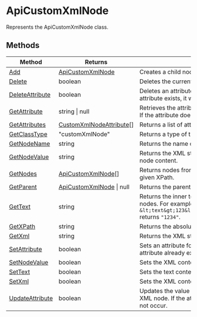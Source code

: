 # ApiCustomXmlNode

Represents the ApiCustomXmlNode class.


## Methods

| Method | Returns | Description |
| ------ | ------- | ----------- |
| [Add](./Methods/Add.md) | [ApiCustomXmlNode](../ApiCustomXmlNode/ApiCustomXmlNode.md) | Creates a child node for the current XML node. |
| [Delete](./Methods/Delete.md) | boolean | Deletes the current XML node. |
| [DeleteAttribute](./Methods/DeleteAttribute.md) | boolean | Deletes an attribute from the custom XML node. If the attribute exists, it will be removed. |
| [GetAttribute](./Methods/GetAttribute.md) | string \| null | Retrieves the attribute value from the custom XML node. If the attribute doesn't exist, it returns `false`. |
| [GetAttributes](./Methods/GetAttributes.md) | [CustomXmlNodeAttribute](../Enumeration/CustomXmlNodeAttribute.md)[] | Returns a list of attributes of the current XML node. |
| [GetClassType](./Methods/GetClassType.md) | "customXmlNode" | Returns a type of the ApiCustomXmlNode class. |
| [GetNodeName](./Methods/GetNodeName.md) | string | Returns the name of the current XML node. |
| [GetNodeValue](./Methods/GetNodeValue.md) | string | Returns the XML string representation of the current node content. |
| [GetNodes](./Methods/GetNodes.md) | [ApiCustomXmlNode](../ApiCustomXmlNode/ApiCustomXmlNode.md)[] | Returns nodes from the custom XML node based on the given XPath. |
| [GetParent](./Methods/GetParent.md) | [ApiCustomXmlNode](../ApiCustomXmlNode/ApiCustomXmlNode.md) \| null | Returns the parent of the current XML node. |
| [GetText](./Methods/GetText.md) | string | Returns the inner text of the current node and its child nodes. For example: `&lt;text&gt;123&lt;one&gt;4&lt;/one&gt;&lt;/text&gt;` returns `"1234"`. |
| [GetXPath](./Methods/GetXPath.md) | string | Returns the absolute XPath of the current XML node. |
| [GetXml](./Methods/GetXml.md) | string | Returns the XML string of the current node. |
| [SetAttribute](./Methods/SetAttribute.md) | boolean | Sets an attribute for the custom XML node. If the attribute already exists, it will not be modified. |
| [SetNodeValue](./Methods/SetNodeValue.md) | boolean | Sets the XML content for the current node. |
| [SetText](./Methods/SetText.md) | boolean | Sets the text content of the current XML node. |
| [SetXml](./Methods/SetXml.md) | boolean | Sets the XML content of the current XML node. |
| [UpdateAttribute](./Methods/UpdateAttribute.md) | boolean | Updates the value of an existing attribute in the custom XML node. If the attribute doesn't exist, the update will not occur. |
